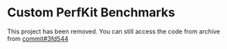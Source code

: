 # Custom PerfKit Benchmarks

This project has been removed. You can still access the code from archive from
[commit#3fd544](https://github.com/GoogleCloudPlatform/cloud-solutions/tree/3fd5449825f23b0493b9cc67211843eb3b3b82a2/projects/sa-tools/perf-benchmark)
